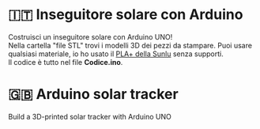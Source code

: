 # 🇮🇹 Inseguitore solare con Arduino
Costruisci un inseguitore solare con Arduino UNO!\
Nella cartella "file STL" trovi i modelli 3D dei pezzi da stampare. Puoi usare qualsiasi materiale, io ho usato il [PLA+ della Sunlu](https://amzn.eu/d/6goYuRI) senza supporti.\
Il codice è tutto nel file **Codice.ino**.



# 🇬🇧 Arduino solar tracker
Build a 3D-printed solar tracker with Arduino UNO
